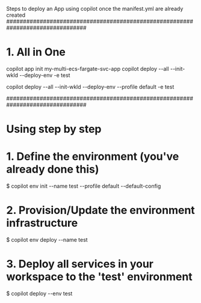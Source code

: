 Steps to deploy an App using copilot once the manifest.yml are already created
################################################################################

# 1. All in One
copilot app init my-multi-ecs-fargate-svc-app
copilot deploy --all --init-wkld --deploy-env -e test

copilot deploy --all --init-wkld --deploy-env --profile default -e test

################################################################################
# Using step by step
# 1. Define the environment (you've already done this)
$ copilot env init --name test --profile default --default-config

# 2. Provision/Update the environment infrastructure
$ copilot env deploy --name test

# 3. Deploy all services in your workspace to the 'test' environment
$ copilot deploy --env test